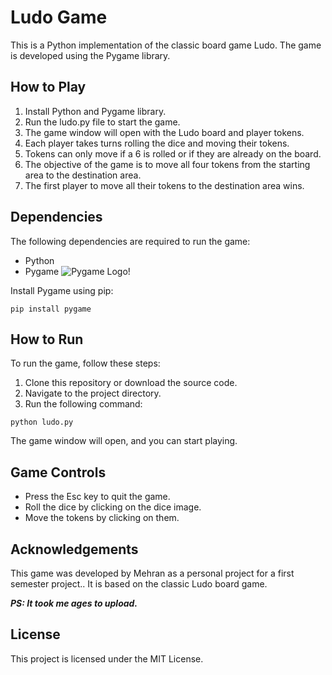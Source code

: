 # Ludo Game
This is a Python implementation of the classic board game Ludo. The game is developed using the Pygame library.

## How to Play
1. Install Python and Pygame library.
2. Run the ludo.py file to start the game.
3. The game window will open with the Ludo board and player tokens.
4. Each player takes turns rolling the dice and moving their tokens.
5. Tokens can only move if a 6 is rolled or if they are already on the board.
6. The objective of the game is to move all four tokens from the starting area to the destination area.
7. The first player to move all their tokens to the destination area wins.
## Dependencies
The following dependencies are required to run the game:

- Python
- Pygame
![Pygame Logo!](https://www.pygame.org/docs/_images/pygame_logo.png)


Install Pygame using pip:

```
pip install pygame
```

## How to Run
To run the game, follow these steps:

1. Clone this repository or download the source code.
2. Navigate to the project directory.
3. Run the following command:

```
python ludo.py
```

The game window will open, and you can start playing.

## Game Controls
- Press the Esc key to quit the game.
- Roll the dice by clicking on the dice image.
- Move the tokens by clicking on them.
## Acknowledgements
This game was developed by Mehran as a personal project for a first semester project.. It is based on the classic Ludo board game. 


***PS: It took me ages to upload.***

## License
This project is licensed under the MIT License.
